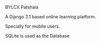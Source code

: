 BYLCX Patshala

A Django 2.1 based online learning platform.

Specially for mobile users.

SQLite is used as the Database
